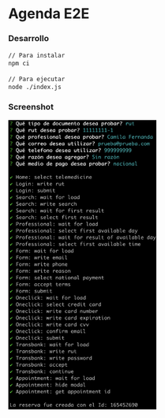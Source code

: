 # Agenda E2E

### Desarrollo

```
// Para instalar
npm ci

// Para ejecutar
node ./index.js
```

### Screenshot

<img src="./img/cli-screenshot.png" alt="CLI Screenshot" style="max-width:300px;"/>
